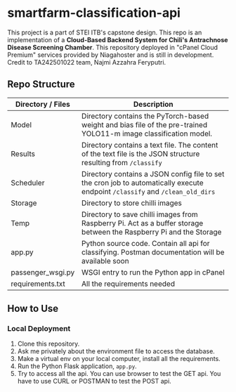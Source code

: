 # smartfarm-classification-api

This project is a part of STEI ITB's capstone design. This repo is an implementation of a **Cloud-Based Backend System for Chili's Antrachnose Disease Screening Chamber**. This repository deployed in "cPanel Cloud Premium" services provided by Niagahoster and is still in development. Credit to TA242501022 team, Najmi Azzahra Feryputri.

## Repo Structure 
| Directory / Files  | Description |
| -------------------| ------------- |
| Model              | Directory contains the PyTorch-based weight and bias file of the pre-trained YOLO11-m image classification model. |
| Results            | Directory contains a text file. The content of the text file is the JSON structure resulting from `/classify` |
| Scheduler          | Directory contains a JSON config file to set the cron job to automatically execute endpoint `/classify` and `/clean_old_dirs`  |
| Storage            | Directory to store chilli images |
| Temp               | Directory to save chilli images from Raspberry Pi. Act as a buffer storage between the Raspberry Pi and the Storage |
| app.py             | Python source code. Contain all api for classifying. Postman documentation will be available soon |
| passenger_wsgi.py  | WSGI entry to run the Python app in cPanel |
| requirements.txt   | All the requirements needed |

## How to Use 
### Local Deployment
1. Clone this repository.
2. Ask me privately about the environment file to access the database.
3. Make a virtual env on your local computer, install all the requirements.
4. Run the Python Flask application, `app.py`.
5. Try to access all the api. You can use browser to test the GET api. You have to use CURL or POSTMAN to test the POST api.

